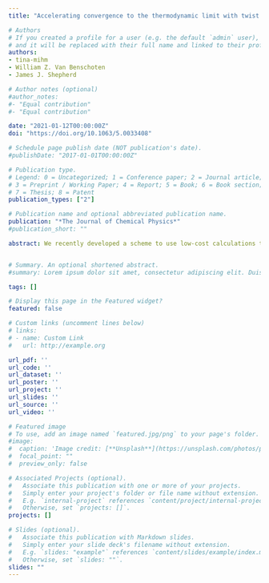 ```yaml
---
title: "Accelerating convergence to the thermodynamic limit with twist angle selection applied to methods beyond many-body perturbation theory"

# Authors
# If you created a profile for a user (e.g. the default `admin` user), write the username (folder name) here 
# and it will be replaced with their full name and linked to their profile.
authors:
- tina-mihm
- William Z. Van Benschoten
- James J. Shepherd

# Author notes (optional)
#author_notes:
#- "Equal contribution"
#- "Equal contribution"

date: "2021-01-12T00:00:00Z"
doi: "https://doi.org/10.1063/5.0033408"

# Schedule page publish date (NOT publication's date).
#publishDate: "2017-01-01T00:00:00Z"

# Publication type.
# Legend: 0 = Uncategorized; 1 = Conference paper; 2 = Journal article;
# 3 = Preprint / Working Paper; 4 = Report; 5 = Book; 6 = Book section;
# 7 = Thesis; 8 = Patent
publication_types: ["2"]

# Publication name and optional abbreviated publication name.
publication: "*The Journal of Chemical Physics*"
#publication_short: ""

abstract: We recently developed a scheme to use low-cost calculations to find a single twist angle where the coupled cluster doubles energy of a single calculation matches the twist-averaged coupled cluster doubles energy in a finite unit cell. We used initiator full configuration interaction quantum Monte Carlo as an example of an exact method beyond coupled cluster doubles theory to show that this selected twist angle approach had comparable accuracy in methods beyond coupled cluster. Furthermore, at least for small system sizes, we show that the same twist angle can also be found by comparing the energy directly (at the level of second-order Moller–Plesset theory), suggesting a route toward twist angle selection, which requires minimal modification to existing codes that can perform twist averaging.


# Summary. An optional shortened abstract.
#summary: Lorem ipsum dolor sit amet, consectetur adipiscing elit. Duis posuere tellus ac convallis placerat. Proin tincidunt magna sed ex sollicitudin condimentum.

tags: []

# Display this page in the Featured widget?
featured: false

# Custom links (uncomment lines below)
# links:
# - name: Custom Link
#   url: http://example.org

url_pdf: ''
url_code: ''
url_dataset: ''
url_poster: ''
url_project: ''
url_slides: ''
url_source: ''
url_video: ''

# Featured image
# To use, add an image named `featured.jpg/png` to your page's folder. 
#image:
#  caption: 'Image credit: [**Unsplash**](https://unsplash.com/photos/pLCdAaMFLTE)'
#  focal_point: ""
#  preview_only: false

# Associated Projects (optional).
#   Associate this publication with one or more of your projects.
#   Simply enter your project's folder or file name without extension.
#   E.g. `internal-project` references `content/project/internal-project/index.md`.
#   Otherwise, set `projects: []`.
projects: []

# Slides (optional).
#   Associate this publication with Markdown slides.
#   Simply enter your slide deck's filename without extension.
#   E.g. `slides: "example"` references `content/slides/example/index.md`.
#   Otherwise, set `slides: ""`.
slides: ""
---
```

